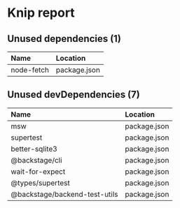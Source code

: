 # Knip report

## Unused dependencies (1)

| Name       | Location     |
|:-----------|:-------------|
| node-fetch | package.json |

## Unused devDependencies (7)

| Name                          | Location     |
|:------------------------------|:-------------|
| msw                           | package.json |
| supertest                     | package.json |
| better-sqlite3                | package.json |
| @backstage/cli                | package.json |
| wait-for-expect               | package.json |
| @types/supertest              | package.json |
| @backstage/backend-test-utils | package.json |

